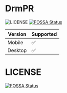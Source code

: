 # DrmPR
![LICENSE](https://img.shields.io/github/license/DemuraAIdev/DrmPR?logo=MIT)
[![FOSSA Status](https://app.fossa.com/api/projects/git%2Bgithub.com%2FDemuraAIdev%2FDrmPR.svg?type=shield)](https://app.fossa.com/projects/git%2Bgithub.com%2FDemuraAIdev%2FDrmPR?ref=badge_shield)

| Version | Supported          |
| ------- | ------------------ |
| Mobile   | :white_check_mark: |
| Desktop   | :white_check_mark: |




# LICENSE
[![FOSSA Status](https://app.fossa.com/api/projects/git%2Bgithub.com%2FDemuraAIdev%2FDrmPR.svg?type=large)](https://app.fossa.com/projects/git%2Bgithub.com%2FDemuraAIdev%2FDrmPR?ref=badge_large)

